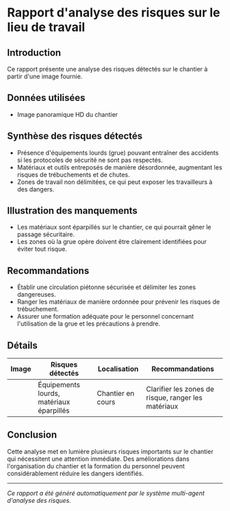 # Rapport d'analyse des risques sur le lieu de travail

## Introduction
Ce rapport présente une analyse des risques détectés sur le chantier à partir d'une image fournie.

## Données utilisées
- Image panoramique HD du chantier

## Synthèse des risques détectés
- Présence d'équipements lourds (grue) pouvant entraîner des accidents si les protocoles de sécurité ne sont pas respectés.
- Matériaux et outils entreposés de manière désordonnée, augmentant les risques de trébuchements et de chutes.
- Zones de travail non délimitées, ce qui peut exposer les travailleurs à des dangers.

## Illustration des manquements
- Les matériaux sont éparpillés sur le chantier, ce qui pourrait gêner le passage sécuritaire.
- Les zones où la grue opère doivent être clairement identifiées pour éviter tout risque.

## Recommandations
- Établir une circulation piétonne sécurisée et délimiter les zones dangereuses.
- Ranger les matériaux de manière ordonnée pour prévenir les risques de trébuchement.
- Assurer une formation adéquate pour le personnel concernant l'utilisation de la grue et les précautions à prendre.

## Détails
| Image | Risques détectés                      | Localisation         | Recommandations                             |
|-------|---------------------------------------|----------------------|--------------------------------------------|
|       | Équipements lourds, matériaux éparpillés | Chantier en cours    | Clarifier les zones de risque, ranger les matériaux |

## Conclusion
Cette analyse met en lumière plusieurs risques importants sur le chantier qui nécessitent une attention immédiate. Des améliorations dans l'organisation du chantier et la formation du personnel peuvent considérablement réduire les dangers identifiés.

---
*Ce rapport a été généré automatiquement par le système multi-agent d'analyse des risques.*